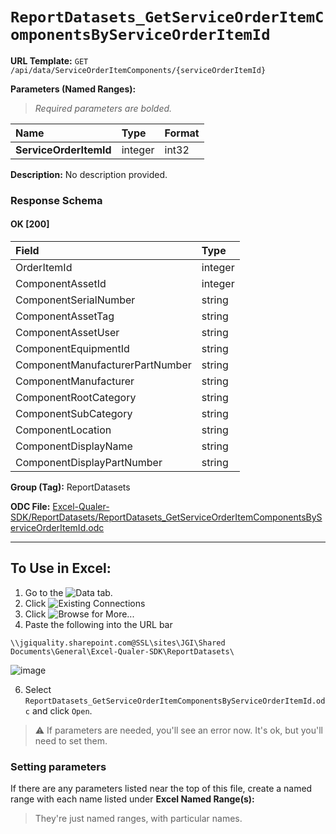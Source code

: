 # `ReportDatasets_GetServiceOrderItemComponentsByServiceOrderItemId`
> 

**URL Template:**
`GET /api/data/ServiceOrderItemComponents/{serviceOrderItemId}`

**Parameters (Named Ranges):**

> *Required parameters are bolded.*

| Name                   | Type    | Format   |
|:-----------------------|:--------|:---------|
| **ServiceOrderItemId** | integer | int32    |

**Description:**
No description provided.

### Response Schema

#### OK [200]

| Field                           | Type    |
|:--------------------------------|:--------|
| OrderItemId                     | integer |
| ComponentAssetId                | integer |
| ComponentSerialNumber           | string  |
| ComponentAssetTag               | string  |
| ComponentAssetUser              | string  |
| ComponentEquipmentId            | string  |
| ComponentManufacturerPartNumber | string  |
| ComponentManufacturer           | string  |
| ComponentRootCategory           | string  |
| ComponentSubCategory            | string  |
| ComponentLocation               | string  |
| ComponentDisplayName            | string  |
| ComponentDisplayPartNumber      | string  |

**Group (Tag):**
ReportDatasets

**ODC File:**
[Excel-Qualer-SDK/ReportDatasets/ReportDatasets_GetServiceOrderItemComponentsByServiceOrderItemId.odc](https://github.com/Johnson-Gage-Inspection-Inc/qualer-sdk-odc/blob/main/Excel-Qualer-SDK/ReportDatasets/ReportDatasets_GetServiceOrderItemComponentsByServiceOrderItemId.odc)

---

To Use in Excel:
---

1. Go to the ![`Data`](https://github.com/user-attachments/assets/da437a70-57b3-4c5b-bb01-4910ece19ed1)
 tab.
3. Click ![Existing Connections](https://github.com/user-attachments/assets/a2f1ed67-b2e0-4c23-ac90-68c870e60289)
4. Click ![`Browse for More...`](https://github.com/user-attachments/assets/8e698494-6865-41e7-b6fa-043aea81809a)
5. Paste the following into the URL bar
```
\\jgiquality.sharepoint.com@SSL\sites\JGI\Shared Documents\General\Excel-Qualer-SDK\ReportDatasets\
```

![image](https://github.com/user-attachments/assets/1e1a8d87-0377-446d-aaf5-d78562991db3)

6. Select `ReportDatasets_GetServiceOrderItemComponentsByServiceOrderItemId.odc` and click `Open`.

> ⚠️ If parameters are needed, you'll see an error now. It's ok, but you'll need to set them.

### Setting parameters
If there are any parameters listed near the top of this file, create a named range with each name listed under **Excel Named Range(s):**
> They're just named ranges, with particular names.
